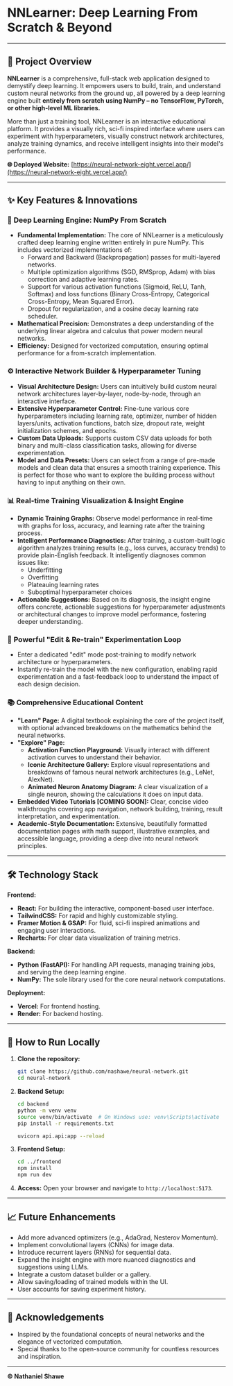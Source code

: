 # NNLearner: Deep Learning From Scratch & Beyond

---

## 🚀 Project Overview

**NNLearner** is a comprehensive, full-stack web application designed to demystify deep learning. It empowers users to build, train, and understand custom neural networks from the ground up, all powered by a deep learning engine built **entirely from scratch using NumPy – no TensorFlow, PyTorch, or other high-level ML libraries.**

More than just a training tool, NNLearner is an interactive educational platform. It provides a visually rich, sci-fi inspired interface where users can experiment with hyperparameters, visually construct network architectures, analyze training dynamics, and receive intelligent insights into their model's performance.

**🌐 Deployed Website:** [https://neural-network-eight.vercel.app/](https://neural-network-eight.vercel.app/)

---

## ✨ Key Features & Innovations

### 🧠 **Deep Learning Engine: NumPy From Scratch**
*   **Fundamental Implementation:** The core of NNLearner is a meticulously crafted deep learning engine written entirely in pure NumPy. This includes vectorized implementations of:
    *   Forward and Backward (Backpropagation) passes for multi-layered networks.
    *   Multiple optimization algorithms (SGD, RMSprop, Adam) with bias correction and adaptive learning rates.
    *   Support for various activation functions (Sigmoid, ReLU, Tanh, Softmax) and loss functions (Binary Cross-Entropy, Categorical Cross-Entropy, Mean Squared Error).
    *   Dropout for regularization, and a cosine decay learning rate scheduler.
*   **Mathematical Precision:** Demonstrates a deep understanding of the underlying linear algebra and calculus that power modern neural networks.
*   **Efficiency:** Designed for vectorized computation, ensuring optimal performance for a from-scratch implementation.

### ⚙️ **Interactive Network Builder & Hyperparameter Tuning**
*   **Visual Architecture Design:** Users can intuitively build custom neural network architectures layer-by-layer, node-by-node, through an interactive interface.
*   **Extensive Hyperparameter Control:** Fine-tune various core hyperparameters including learning rate, optimizer, number of hidden layers/units, activation functions, batch size, dropout rate, weight initialization schemes, and epochs.
*   **Custom Data Uploads:** Supports custom CSV data uploads for both binary and multi-class classification tasks, allowing for diverse experimentation.
*   **Model and Data Presets:** Users can select from a range of pre-made models and clean data that ensures a smooth training experience. This is perfect for those who want to explore the building process without having to input anything on their own.

### 📊 **Real-time Training Visualization & Insight Engine**
*   **Dynamic Training Graphs:** Observe model performance in real-time with graphs for loss, accuracy, and learning rate after the training process.
*   **Intelligent Performance Diagnostics:** After training, a custom-built logic algorithm analyzes training results (e.g., loss curves, accuracy trends) to provide plain-English feedback. It intelligently diagnoses common issues like:
    *   Underfitting
    *   Overfitting
    *   Plateauing learning rates
    *   Suboptimal hyperparameter choices
*   **Actionable Suggestions:** Based on its diagnosis, the insight engine offers concrete, actionable suggestions for hyperparameter adjustments or architectural changes to improve model performance, fostering deeper understanding.

### 🧪 **Powerful "Edit & Re-train" Experimentation Loop**
*   Enter a dedicated "edit" mode post-training to modify network architecture or hyperparameters.
*   Instantly re-train the model with the new configuration, enabling rapid experimentation and a fast-feedback loop to understand the impact of each design decision.

### 📚 **Comprehensive Educational Content**
*   **"Learn" Page:** A digital textbook explaining the core of the project itself, with optional advanced breakdowns on the mathematics behind the neural networks.
*   **"Explore" Page:**
    *   **Activation Function Playground:** Visually interact with different activation curves to understand their behavior.
    *   **Iconic Architecture Gallery:** Explore visual representations and breakdowns of famous neural network architectures (e.g., LeNet, AlexNet).
    *   **Animated Neuron Anatomy Diagram:** A clear visualization of a single neuron, showing the calculations it does on input data.
*   **Embedded Video Tutorials [COMING SOON]:** Clear, concise video walkthroughs covering app navigation, network building, training, result interpretation, and experimentation.
*   **Academic-Style Documentation:** Extensive, beautifully formatted documentation pages with math support, illustrative examples, and accessible language, providing a deep dive into neural network principles.

---

## 🛠️ Technology Stack

**Frontend:**
*   **React:** For building the interactive, component-based user interface.
*   **TailwindCSS:** For rapid and highly customizable styling.
*   **Framer Motion & GSAP:** For fluid, sci-fi inspired animations and engaging user interactions.
*   **Recharts:** For clear data visualization of training metrics.

**Backend:**
*   **Python (FastAPI):** For handling API requests, managing training jobs, and serving the deep learning engine.
*   **NumPy:** The sole library used for the core neural network computations.
  
**Deployment:**
*   **Vercel:** For frontend hosting.
*   **Render:** For backend hosting.
  
---

## 🚀 How to Run Locally

1.  **Clone the repository:**
    ```bash
    git clone https://github.com/nashawe/neural-network.git
    cd neural-network
    ```
2.  **Backend Setup:**
    ```bash
    cd backend
    python -m venv venv
    source venv/bin/activate  # On Windows use: venv\Scripts\activate
    pip install -r requirements.txt

    uvicorn api.api:app --reload
    ```
3.  **Frontend Setup:**
    ```bash
    cd ../frontend
    npm install
    npm run dev
    ```
4.  **Access:** Open your browser and navigate to `http://localhost:5173`.

---

## 📈 Future Enhancements

*   Add more advanced optimizers (e.g., AdaGrad, Nesterov Momentum).
*   Implement convolutional layers (CNNs) for image data.
*   Introduce recurrent layers (RNNs) for sequential data.
*   Expand the insight engine with more nuanced diagnostics and suggestions using LLMs.
*   Integrate a custom dataset builder or a gallery.
*   Allow saving/loading of trained models within the UI.
*   User accounts for saving experiment history.

---

## 🙏 Acknowledgements

*   Inspired by the foundational concepts of neural networks and the elegance of vectorized computation.
*   Special thanks to the open-source community for countless resources and inspiration.

---

**© Nathaniel Shawe**
